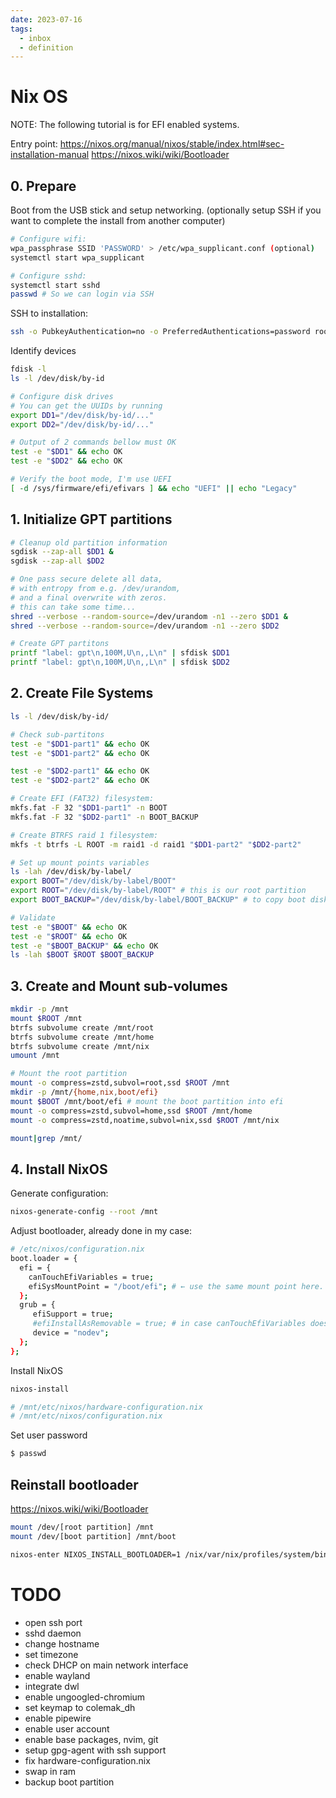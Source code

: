 ```yaml
---
date: 2023-07-16
tags:
  - inbox
  - definition
---
```


# Nix OS

NOTE: The following tutorial is for EFI enabled systems.

Entry point:
https://nixos.org/manual/nixos/stable/index.html#sec-installation-manual
https://nixos.wiki/wiki/Bootloader

## 0. Prepare

Boot from the USB stick and setup networking. (optionally setup SSH if you want
to complete the install from another computer)
```sh
# Configure wifi:
wpa_passphrase SSID 'PASSWORD' > /etc/wpa_supplicant.conf (optional)
systemctl start wpa_supplicant

# Configure sshd:
systemctl start sshd
passwd # So we can login via SSH
```

SSH to installation:
```bash
ssh -o PubkeyAuthentication=no -o PreferredAuthentications=password root@192.168.122.86
```

Identify devices
```sh
fdisk -l
ls -l /dev/disk/by-id

# Configure disk drives
# You can get the UUIDs by running
export DD1="/dev/disk/by-id/..."
export DD2="/dev/disk/by-id/..."

# Output of 2 commands bellow must OK
test -e "$DD1" && echo OK
test -e "$DD2" && echo OK

# Verify the boot mode, I'm use UEFI
[ -d /sys/firmware/efi/efivars ] && echo "UEFI" || echo "Legacy"
```

## 1. Initialize GPT partitions

```sh
# Cleanup old partition information
sgdisk --zap-all $DD1 &
sgdisk --zap-all $DD2

# One pass secure delete all data,
# with entropy from e.g. /dev/urandom,
# and a final overwrite with zeros.
# this can take some time...
shred --verbose --random-source=/dev/urandom -n1 --zero $DD1 &
shred --verbose --random-source=/dev/urandom -n1 --zero $DD2

# Create GPT partitons
printf "label: gpt\n,100M,U\n,,L\n" | sfdisk $DD1
printf "label: gpt\n,100M,U\n,,L\n" | sfdisk $DD2
```

## 2. Create File Systems

```sh
ls -l /dev/disk/by-id/

# Check sub-partitons
test -e "$DD1-part1" && echo OK
test -e "$DD1-part2" && echo OK

test -e "$DD2-part1" && echo OK
test -e "$DD2-part2" && echo OK

# Create EFI (FAT32) filesystem:
mkfs.fat -F 32 "$DD1-part1" -n BOOT
mkfs.fat -F 32 "$DD2-part1" -n BOOT_BACKUP

# Create BTRFS raid 1 filesystem:
mkfs -t btrfs -L ROOT -m raid1 -d raid1 "$DD1-part2" "$DD2-part2"

# Set up mount points variables
ls -lah /dev/disk/by-label/
export BOOT="/dev/disk/by-label/BOOT"
export ROOT="/dev/disk/by-label/ROOT" # this is our root partition
export BOOT_BACKUP="/dev/disk/by-label/BOOT_BACKUP" # to copy boot disk

# Validate
test -e "$BOOT" && echo OK
test -e "$ROOT" && echo OK
test -e "$BOOT_BACKUP" && echo OK
ls -lah $BOOT $ROOT $BOOT_BACKUP
```

## 3. Create and Mount sub-volumes

```sh
mkdir -p /mnt
mount $ROOT /mnt
btrfs subvolume create /mnt/root
btrfs subvolume create /mnt/home
btrfs subvolume create /mnt/nix
umount /mnt

# Mount the root partition
mount -o compress=zstd,subvol=root,ssd $ROOT /mnt
mkdir -p /mnt/{home,nix,boot/efi}
mount $BOOT /mnt/boot/efi # mount the boot partition into efi
mount -o compress=zstd,subvol=home,ssd $ROOT /mnt/home
mount -o compress=zstd,noatime,subvol=nix,ssd $ROOT /mnt/nix

mount|grep /mnt/
```


## 4. Install NixOS

Generate configuration:
```sh
nixos-generate-config --root /mnt
```

Adjust bootloader, already done in my case:
```sh
# /etc/nixos/configuration.nix
boot.loader = {
  efi = {
    canTouchEfiVariables = true;
    efiSysMountPoint = "/boot/efi"; # ← use the same mount point here.
  };
  grub = {
     efiSupport = true;
     #efiInstallAsRemovable = true; # in case canTouchEfiVariables doesn't work for your system
     device = "nodev";
  };
};
```


Install NixOS
```sh
nixos-install
```

```sh
# /mnt/etc/nixos/hardware-configuration.nix
# /mnt/etc/nixos/configuration.nix
```

Set user password
```sh
$ passwd
```

## Reinstall bootloader
https://nixos.wiki/wiki/Bootloader

```sh
mount /dev/[root partition] /mnt
mount /dev/[boot partition] /mnt/boot

nixos-enter NIXOS_INSTALL_BOOTLOADER=1 /nix/var/nix/profiles/system/bin/switch-to-configuration boot
```

# TODO

- open ssh port
- sshd daemon
- change hostname
- set timezone
- check DHCP on main network interface
- enable wayland
- integrate dwl
- enable ungoogled-chromium
- set keymap to colemak_dh
- enable pipewire
- enable user account
- enable base packages, nvim, git
- setup gpg-agent with ssh support
- fix hardware-configuration.nix
- swap in ram
- backup boot partition
